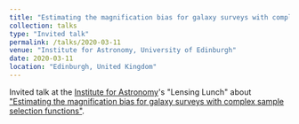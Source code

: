 ```yaml
---
title: "Estimating the magnification bias for galaxy surveys with complex sample selection functions"
collection: talks
type: "Invited talk"
permalink: /talks/2020-03-11
venue: "Institute for Astronomy, University of Edinburgh"
date: 2020-03-11
location: "Edinburgh, United Kingdom"
---
```


Invited talk at the [Institute for Astronomy](https://ifa.roe.ac.uk/)'s "Lensing Lunch" about ["Estimating the magnification bias for galaxy surveys with complex sample selection functions"](../files/2020-03-11_magnification_bias_boss_kids_presentation.pdf).